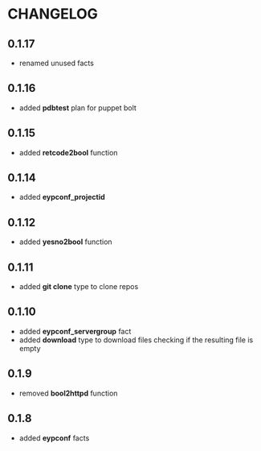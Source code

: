 # CHANGELOG

## 0.1.17

* renamed unused facts

## 0.1.16

* added **pdbtest** plan  for puppet bolt

## 0.1.15

* added **retcode2bool** function

## 0.1.14

* added **eypconf_projectid**

## 0.1.12

* added **yesno2bool** function

## 0.1.11

* added **git clone** type to clone repos

## 0.1.10

* added **eypconf_servergroup** fact
* added **download** type to download files checking if the resulting file is empty

## 0.1.9

* removed **bool2httpd** function

## 0.1.8

* added **eypconf** facts
